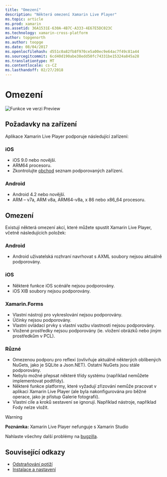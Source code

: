 ```yaml
---
title: "Omezení"
description: "Některá omezení Xamarin Live Player"
ms.topic: article
ms.prod: xamarin
ms.assetid: 36A1531E-630A-4B7C-A333-4E67E5DC023C
ms.technology: xamarin-cross-platform
author: topgenorth
ms.author: toopge
ms.date: 08/04/2017
ms.openlocfilehash: d551c0a82fb8f970ce5a00ec9e64ac7f49c81a44
ms.sourcegitcommit: 6cd40d190abe38edd50fc74331be15324a845a28
ms.translationtype: MT
ms.contentlocale: cs-CZ
ms.lasthandoff: 02/27/2018
---
```

# <a name="limitations"></a>Omezení

![Funkce ve verzi Preview](~/media/shared/preview.png)

## <a name="device-requirements"></a>Požadavky na zařízení
Aplikace Xamarin Live Player podporuje následující zařízení:

### <a name="ios"></a>iOS
- iOS 9.0 nebo novější.
- ARM64 procesoru.
- Zkontrolujte [obchod](https://itunes.apple.com/us/app/xamarin-live-player/id1228841832?mt=8) seznam podporovaných zařízení.

### <a name="android"></a>Android
- Android 4.2 nebo novější.
- ARM – v7a, ARM v8a, ARM64-v8a, x 86 nebo x86_64 procesoru.


## <a name="limitations"></a>Omezení

Existují některá omezení akcí, které můžete spustit Xamarin Live Player, včetně následujících položek:

### <a name="android"></a>Android
- Android uživatelská rozhraní navrhovat s AXML soubory nejsou aktuálně podporovány.

### <a name="ios"></a>iOS
- Některé funkce iOS scénáře nejsou podporovány.
- iOS XIB soubory nejsou podporovány.

### <a name="xamarinforms"></a>Xamarin.Forms
- Vlastní nástroji pro vykreslování nejsou podporovány.
- Účinky nejsou podporovány.
- Vlastní ovládací prvky s vlastní vazbu vlastnosti nejsou podporovány.
- Vložené prostředky nejsou podporovány (ie. vložení obrázků nebo jiným prostředkům v PCL).

### <a name="misc"></a>Různé
- Omezenou podporu pro reflexi (ovlivňuje aktuálně některých oblíbených NuGets, jako je SQLite a Json.NET). Ostatní NuGets jsou stále podporovány.
- Nebylo možné přepsat některé třídy systému (například nemůžete implementovat podtřídy).
- Některé funkce platformy, které vyžadují zřizování nemůže pracovat v aplikaci Xamarin Live Player (ale byla nakonfigurována pro běžné operace, jako je přístup Galerie fotografií).
- Vlastní cíle a kroků sestavení se ignorují. Například nástroje, například Fody nelze vložit.

> [!WARNING]
> **Poznámka:** Xamarin Live Player nefunguje s Xamarin Studio

Nahlaste všechny další problémy na [bugzilla](https://aka.ms/live-player-report-issue).


## <a name="related-links"></a>Související odkazy

- [Odstraňování potíží](~/tools/live-player/troubleshooting.md)
- [Instalace a nastavení](~/tools/live-player/install.md)
